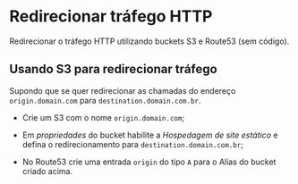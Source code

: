 # Redirecionar tráfego HTTP
Redirecionar o tráfego HTTP utilizando buckets S3 e Route53 (sem código).

## Usando S3 para redirecionar tráfego

Supondo que se quer redirecionar as chamadas do endereço ```origin.domain.com``` para ```destination.domain.com.br```.

- Crie um S3 com o nome ```origin.domain.com```;

- Em *propriedades* do bucket habilite a *Hospedagem de site estático* e defina o redirecionamento para ```destination.domain.com.br```;

- No Route53 crie uma entrada ```origin``` do tipo ```A``` para o Alias do bucket criado acima.